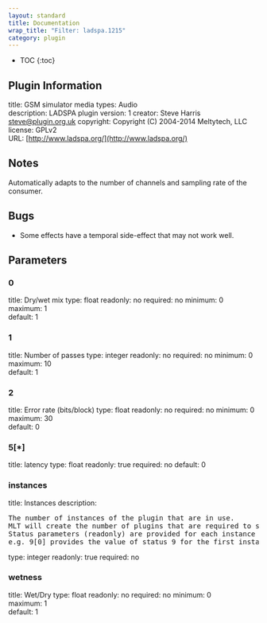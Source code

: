 ```yaml
---
layout: standard
title: Documentation
wrap_title: "Filter: ladspa.1215"
category: plugin
---
```

* TOC
{:toc}

## Plugin Information

title: GSM simulator
media types:
Audio  
description: LADSPA plugin
version: 1
creator: Steve Harris <steve@plugin.org.uk>
copyright: Copyright (C) 2004-2014 Meltytech, LLC  
license: GPLv2  
URL: [http://www.ladspa.org/](http://www.ladspa.org/)  

## Notes

Automatically adapts to the number of channels and sampling rate of the consumer.

## Bugs

* Some effects have a temporal side-effect that may not work well.


## Parameters

### 0

title: Dry/wet mix  type: float
readonly: no
required: no
minimum: 0  
maximum: 1  
default: 1  

### 1

title: Number of passes  type: integer
readonly: no
required: no
minimum: 0  
maximum: 10  
default: 1  

### 2

title: Error rate (bits/block)  type: float
readonly: no
required: no
minimum: 0  
maximum: 30  
default: 0  

### 5[*]

title: latency  type: float
readonly: true
required: no
default: 0  

### instances

title: Instances  description:
<pre>
The number of instances of the plugin that are in use.
MLT will create the number of plugins that are required to support the number of audio channels.
Status parameters (readonly) are provided for each instance and are accessed by specifying the instance number after the identifier (starting at zero).
e.g. 9[0] provides the value of status 9 for the first instance.
</pre>
type: integer
readonly: true
required: no

### wetness

title: Wet/Dry  type: float
readonly: no
required: no
minimum: 0  
maximum: 1  
default: 1  

